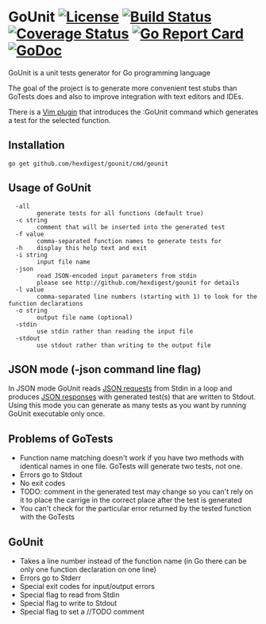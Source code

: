 # GoUnit [![License](https://img.shields.io/badge/license-Apache%202.0-green.svg)](https://github.com/hexdigest/gounit/blob/master/LICENSE) [![Build Status](https://travis-ci.org/hexdigest/gounit.svg?branch=master)](https://travis-ci.org/hexdigest/gounit) [![Coverage Status](https://coveralls.io/repos/github/hexdigest/gounit/badge.svg?branch=master)](https://coveralls.io/github/hexdigest/gounit?branch=master) [![Go Report Card](https://goreportcard.com/badge/github.com/hexdigest/gounit)](https://goreportcard.com/report/github.com/hexdigest/gounit) [![GoDoc](https://godoc.org/github.com/hexdigest/gounit?status.svg)](http://godoc.org/github.com/hexdigest/gounit)

GoUnit is a unit tests generator for Go programming language

The goal of the project is to generate more convenient test stubs than GoTests does and also to improve integration with text editors and IDEs.

There is a [Vim plugin](https://github.com/hexdigest/gounit-vim) that introduces the :GoUnit command which generates a test for the selected function.

## Installation

```
go get github.com/hexdigest/gounit/cmd/gounit
```

## Usage of GoUnit

```
  -all
    	generate tests for all functions (default true)
  -c string
    	comment that will be inserted into the generated test
  -f value
    	comma-separated function names to generate tests for
  -h	display this help text and exit
  -i string
    	input file name
  -json
    	read JSON-encoded input parameters from stdin
    	please see http://github.com/hexdigest/gounit for details
  -l value
    	comma-separated line numbers (starting with 1) to look for the function declarations
  -o string
    	output file name (optional)
  -stdin
    	use stdin rather than reading the input file
  -stdout
    	use stdout rather than writing to the output file
```

## JSON mode (-json command line flag)
In JSON mode GoUnit reads [JSON requests](https://github.com/hexdigest/gounit/blob/master/client.go#L5) from Stdin in a loop and produces [JSON responses](https://github.com/hexdigest/gounit/blob/master/client.go#L16) with generated test(s) that are written to Stdout.
Using this mode you can generate as many tests as you want by running GoUnit executable only once.

## Problems of GoTests

* Function name matching doesn't work if you have two methods with identical names in one file. GoTests will generate two tests, not one.
* Errors go to Stdout
* No exit codes
* TODO: comment in the generated test may change so you can't rely on it to place the carrige in the correct place after the test is generated
* You can't check for the particular error returned by the tested function with the GoTests

## GoUnit
* Takes a line number instead of the function name (in Go there can be only one function declaration on one line)
* Errors go to Stderr
* Special exit codes for input/output errors
* Special flag to read from Stdin
* Special flag to write to Stdout
* Special flag to set a //TODO comment
